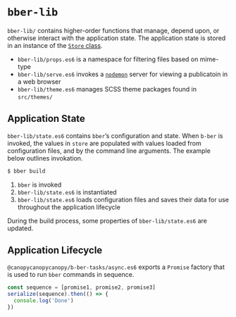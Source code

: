 # `bber-lib`

`bber-lib/` contains higher-order functions that manage, depend upon, or otherwise interact with the application state. The application state is stored in an instance of the [`Store` class](https://github.com/triplecanopy/b-ber/blob/master/packages/b-ber-create/src/bber-lib/state.es6).

- `bber-lib/props.es6` is a namespace for filtering files based on mime-type
- `bber-lib/serve.es6` invokes a [`nodemon`](https://www.npmjs.com/package/nodemon) server for viewing a publicatoin in a web browser
- `bber-lib/theme.es6` manages SCSS theme packages found in `src/themes/`

## Application State

`bber-lib/state.es6` contains `bber`’s configuration and state. When `b-ber` is invoked, the values in `store` are populated with values loaded from configuration files, and by the command line arguments. The example below outlines invokation.

```sh
$ bber build
```

1. `bber` is invoked
2. `bber-lib/state.es6` is instantiated
3. `bber-lib/state.es6` loads configuration files and saves their data for use throughout the application lifecycle


During the build process, some properties of `bber-lib/state.es6` are updated.

## Application Lifecycle

`@canopycanopycanopy/b-ber-tasks/async.es6` exports a `Promise` factory that is used to run `bber` commands in sequence.

```js
const sequence = [promise1, promise2, promise3]
serialize(sequence).then(() => {
  console.log('Done')
})
```
